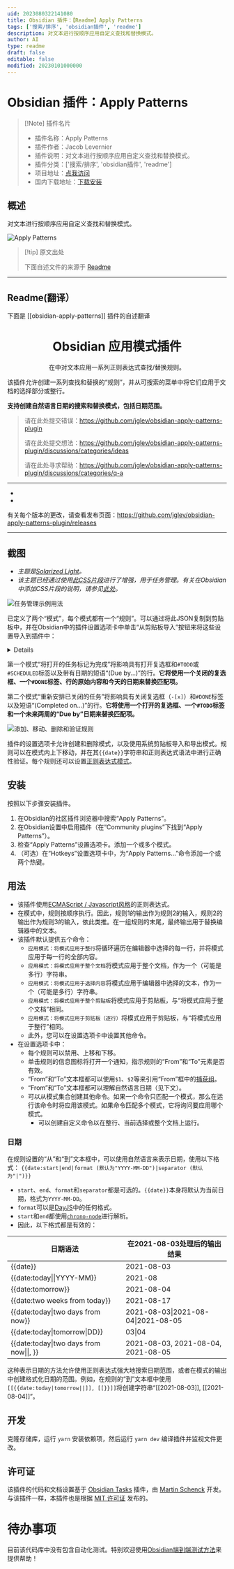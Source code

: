 ```yaml
---
uid: 2023080322141080
title: Obsidian 插件：【Readme】Apply Patterns
tags: ['搜索/排序', 'obsidian插件', 'readme']
description: 对文本进行按顺序应用自定义查找和替换模式。
author: AI
type: readme
draft: false
editable: false
modified: 20230101000000
---
```


# Obsidian 插件：Apply Patterns

> [!Note] 插件名片
> - 插件名称：Apply Patterns
> - 插件作者：Jacob Levernier
> - 插件说明：对文本进行按顺序应用自定义查找和替换模式。
> - 插件分类：['搜索/排序', 'obsidian插件', 'readme']
> - 项目地址：[点我访问](https://github.com/jglev/obsidian-apply-patterns-plugin)
> - 国内下载地址：[下载安装](https://pkmer.cn/products/plugin/pluginMarket/?obsidian-apply-patterns)

## 概述

对文本进行按顺序应用自定义查找和替换模式。

![Apply Patterns](https://cdn.pkmer.cn/covers/obsidian-apply-patterns.gif!pkmer)

> [!tip] 原文出处
> 
>下面自述文件的来源于 [Readme](https://ghproxy.net/https://raw.githubusercontent.com/jglev/obsidian-apply-patterns-plugin/main/README.md)
> 

---

## Readme(翻译）

下面是 [[obsidian-apply-patterns]] 插件的自述翻译


<h1 align="center">Obsidian 应用模式插件</h1>

<p align="center">在中对文本应用一系列正则表达式查找/替换规则。</p>

该插件允许创建一系列查找和替换的“规则”，并从可搜索的菜单中将它们应用于文档的选择部分或整行。

**支持创建自然语言日期的搜索和替换模式，包括日期范围。**

> 请在此处提交错误：https://github.com/jglev/obsidian-apply-patterns-plugin
>
> 请在此处提交想法：https://github.com/jglev/obsidian-apply-patterns-plugin/discussions/categories/ideas
>
> 请在此处寻求帮助：https://github.com/jglev/obsidian-apply-patterns-plugin/discussions/categories/q-a

---

<ul>
    <li></li>
    <li></li>
</ul>

有关每个版本的更改，请查看发布页面：https://github.com/jglev/obsidian-apply-patterns-plugin/releases

---
## 截图

- *主题是[Solarized Light](https://github.com/Slowbad/obsidian-solarized)。*
- *该主题已经通过使用[此CSS片段](https://gist.github.com/jglev/30f289deb911cc8f8645c946e42f13a6)进行了增强，用于任务管理。有关在Obsidian中添加CSS片段的说明，请参见[此处](https://help.obsidian.md/Advanced+topics/Customizing+CSS)。*

![任务管理示例用法](docs/img/example-task-management.gif)

已定义了两个“模式”，每个模式都有一个“规则”。可以通过将此JSON复制到剪贴板中，并在Obsidian中的插件设置选项卡中单击“从剪贴板导入”按钮来将这些设置导入到插件中：

<details>

```json
[
  {
    "name": "将打开的任务标记为完成",
    "done": false,
    "rules": [
      {
        "from": "- \\[ \\] #(?:TODO|SCHEDULED)(.*?)\\(Due by \\[\\[(\\d{4}-\\d{2}-\\d{2})\\]\\]\\)",
        "to": "- [X] #DONE$1(Completed on [[{{date:today}}]])",
        "caseInsensitive": true,
        "global": false,
        "sticky": false,
        "multiline": false,
        "disabled": false
      }
    ]
  },
  {
    "name": "重新安排已关闭的任务",
    "done": false,
    "rules": [
      {
        "from": "- \\[[Xx]\\] #DONE(.*?)\\(Completed on (.*?)\\)",
        "to": "- [ ] #TODO$1(Due by [[{{date:two weeks from today}}]])",
        "caseInsensitive": false,
        "global": false,
        "multiline": false,
        "sticky": false
      }
    ]
  }
]
```
</details>


第一个模式“将打开的任务标记为完成”将影响具有打开复选框和`#TODO`或`#SCHEDULED`标签以及带有日期的短语“(Due by...)”的行。**它将使用一个关闭的复选框、一个`#DONE`标签、行的原始内容和今天的日期来替换匹配项。**

第二个模式“重新安排已关闭的任务”将影响具有关闭复选框（`-[x]`）和`#DONE`标签以及短语“(Completed on...)”的行。**它将使用一个打开的复选框、一个`#TODO`标签和一个未来两周的“Due by”日期来替换匹配项。**

![添加、移动、删除和验证规则](docs/img/settings-add-remove-validate.gif)

插件的设置选项卡允许创建和删除模式，以及使用系统剪贴板导入和导出模式。规则可以在模式内上下移动，并在其`{{date}}`字符串和正则表达式语法中进行正确性验证。每个规则还可以设置[正则表达式模式](https://www.regular-expressions.info/refmodifiers.html)。

## 安装

按照以下步骤安装插件。

1. 在Obsidian的社区插件浏览器中搜索“Apply Patterns”。
2. 在Obsidian设置中启用插件（在“Community plugins”下找到“Apply Patterns”）。
3. 检查“Apply Patterns”设置选项卡。添加一个或多个模式。
4. （可选）在“Hotkeys”设置选项卡中，为“Apply Patterns...”命令添加一个或两个热键。

## 用法

- 该插件使用[ECMAScript / Javascript风格](https://www.regular-expressions.info/javascript.html)的正则表达式。
- 在模式中，规则按顺序执行。因此，规则1的输出作为规则2的输入，规则2的输出作为规则3的输入，依此类推。在一组规则的末尾，最终输出用于替换编辑器中的文本。
- 该插件默认提供五个命令：
    - `应用模式：将模式应用于整行`将循环遍历在编辑器中选择的每一行，并将模式应用于每一行的全部内容。
    - `应用模式：将模式应用于整个文档`将模式应用于整个文档，作为一个（可能是多行）字符串。
    - `应用模式：将模式应用于选择内容`将模式应用于编辑器中选择的文本，作为一个（可能是多行）字符串。
    - `应用模式：将模式应用于整个剪贴板`将模式应用于剪贴板，与“将模式应用于整个文档”相同。
    - `应用模式：将模式应用于剪贴板（逐行）`将模式应用于剪贴板，与“将模式应用于整行”相同。
    - 此外，您可以在设置选项卡中设置其他命令。
- 在设置选项卡中：
    - 每个规则可以禁用、上移和下移。
    - 单击规则的信息图标将打开一个通知，指示规则的“From”和“To”元素是否有效。
    - “From”和“To”文本框都可以使用`$1`、`$2`等来引用“From”框中的[捕获组](https://www.regular-expressions.info/refcapture.html)。
    - “From”和“To”文本框都可以理解自然语言日期（见下文）。
    - 可以从模式集合创建其他命令。如果一个命令只匹配一个模式，那么在运行该命令时将应用该模式。如果命令匹配多个模式，它将询问要应用哪个模式。
      - 可以创建自定义命令以在整行、当前选择或整个文档上运行。

### 日期

在规则设置的“从”和“到”文本框中，可以使用自然语言来表示日期，使用以下格式：
`{{date:start|end|format (默认为"YYYY-MM-DD")|separator (默认为"|")}}`

- `start`、`end`、`format`和`separator`都是可选的。`{{date}}`本身将默认为当前日期，格式为`YYYY-MM-DD`。
- `format`可以是[DayJS](https://day.js.org/docs/en/parse/string-format#list-of-all-available-parsing-tokens)中的任何格式。
- `start`和`end`都使用[`chrono-node`](https://github.com/wanasit/chrono)进行解析。
- 因此，以下格式都是有效的：

| 日期语法                          | 在2021-08-03处理后的输出结果 |
| --------------------------------- | ---------------------------------- |
| {{date}}                          | 2021-08-03                         |
| {{date:today\|\|YYYY-MM}}         | 2021-08                            |
| {{date:tomorrow}}                 | 2021-08-04                         |
| {{date:two weeks from today}}     | 2021-08-17                         |
| {{date:today\|two days from now}} | 2021-08-03\|2021-08-04\|2021-08-05 |
| {{date:today\|tomorrow\|DD}}                                              |03\|04|
| {{date:today\|two days from now\|\|, }}                                         |2021-08-03, 2021-08-04, 2021-08-05|

这种表示日期的方法允许使用正则表达式强大地搜索日期范围，或者在模式的输出中创建格式化日期的范围。例如，在规则的“到”文本框中使用`[[{{date:today|tomorrow||]], [[}}]]`将创建字符串“\[\[2021-08-03\]\], \[\[2021-08-04\]\]”。

## 开发
克隆存储库，运行 `yarn` 安装依赖项，然后运行 `yarn dev` 编译插件并监视文件更改。

## 许可证

该插件的代码和文档设置基于 [Obsidian Tasks](https://github.com/schemar/obsidian-tasks) 插件，由 [Martin Schenck](https://github.com/schemar) 开发。与该插件一样，本插件也是根据 [MIT 许可证](./LICENSE) 发布的。

# 待办事项

目前该代码库中没有包含自动化测试。特别欢迎使用[Obsidian端到端测试方法](https://github.com/trashhalo/obsidian-plugin-e2e-test)来提供帮助！



